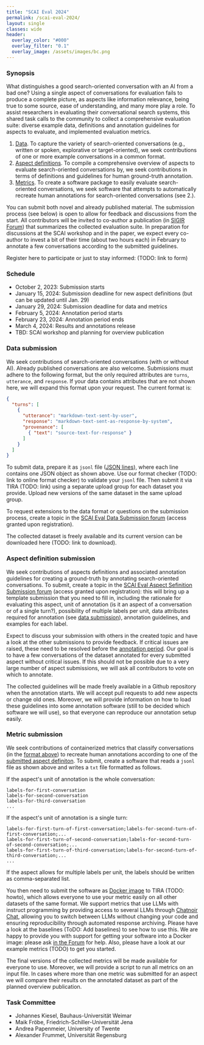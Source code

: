 ```yaml
---
title: "SCAI Eval 2024"
permalink: /scai-eval-2024/
layout: single
classes: wide
header:
  overlay_color: "#000"
  overlay_filter: "0.1"
  overlay_image: /assets/images/bc.png
---
```


### Synopsis
What distinguishes a good search-oriented conversation with an AI from a bad one? Using a single aspect of conversations for evaluation fails to produce a complete picture, as aspects like information relevance, being true to some source, ease of understanding, and many more play a role. To assist researchers in evaluating their conversational search systems, this shared task calls to the community to collect a comprehensive evaluation suite: diverse example data, definitions and annotation guidelines for aspects to evaluate, and implemented evaluation metrics.

1. [Data](#data-submission). To capture the variety of search-oriented conversations (e.g., written or spoken, explorative or target-oriented), we seek contributions of one or more example conversations in a common format.
2. [Aspect definitions](#aspect-definition-submission). To compile a comprehensive overview of aspects to evaluate search-oriented conversations by, we seek contributions in terms of definitions and guidelines for human ground-truth annotation.
3. [Metrics](#metric-submission). To create a software package to easily evaluate search-oriented conversations, we seek software that attempts to automatically recreate human annotations for search-oriented conversations (see 2.).

You can submit both novel and already published material. The submission process (see below) is open to allow for feedback and discussions from the start. All contributors will be invited to co-author a publication (in [SIGIR Forum](https://sigir.org/forum/)) that summarizes the collected evaluation suite. In preparation for discussions at the SCAI workshop and in the paper, we expect every co-author to invest a bit of their time (about two hours each) in February to annotate a few conversations according to the submitted guidelines.

Register here to participate or just to stay informed: (TODO: link to form)


### Schedule
* October 2, 2023: Submission starts
* January 15, 2024: Submission deadline for new aspect definitions (but can be updated until Jan. 29)
* January 29, 2024: Submission deadline for data and metrics
* February 5, 2024: Annotation period starts
* February 23, 2024: Annotation period ends
* March 4, 2024: Results and annotations release
* TBD: SCAI workshop and planning for overview publication


### Data submission
We seek contributions of search-oriented conversations (with or without AI). Already published conversations are also welcome. Submissions must adhere to the following format, but the only required attributes are <code>turns</code>, <code>utterance</code>, and <code>response</code>. If your data contains attributes that are not shown here, we will expand this format upon your request. The current format is:

```json
{
  "turns": [
    {
      "utterance": "markdown-text-sent-by-user",
      "response": "markdown-text-sent-as-response-by-system",
      "provenance": [ 
        { "text": "source-text-for-response" }
      ]
    }
  ]
}
```

To submit data, prepare it as <code>jsonl</code> file ([JSON lines](https://jsonlines.org/)), where each line contains one JSON object as shown above. Use our format checker (TODO: link to online format checker) to validate your <code>jsonl</code> file. Then submit it via TIRA (TODO: link) using a separate upload group for each dataset you provide. Upload new versions of the same dataset in the same upload group.

To request extensions to the data format or questions on the submission process, create a topic in the [SCAI Eval Data Submission forum](https://www.tira.io/c/scai/scai-eval-data-submission/12) (access granted upon registration).

The collected dataset is freely available and its current version can be downloaded here (TODO: link to download).


### Aspect definition submission
We seek contributions of aspects definitions and associated annotation guidelines for creating a ground-truth by annotating search-oriented conversations. To submit, create a topic in the [SCAI Eval Aspect Sefinition Submission forum](https://www.tira.io/c/scai/scai-eval-aspect-definition-submission/14) (access granted upon registration): this will bring up a template submission that you need to fill in, including the rationale for evaluating this aspect, unit of annotation (is it an aspect of a conversation or of a single turn?), possibility of multiple labels per unit, data attributes required for annotation (see [data submission](#data-submission)), annotation guidelines, and examples for each label.

Expect to discuss your submission with others in the created topic and have a look at the other submissions to provide feedback. If critical issues are raised, these need to be resolved before the [annotation period](#schedule). Our goal is to have a few conversations of the dataset annotated for every submitted aspect without critical issues. If this should not be possible due to a very large number of aspect submissions, we will ask all contributors to vote on which to annotate.

The collected guidelines will be made freely available in a Github repository when the annotation starts. We will accept pull requests to add new aspects or change old ones. Moreover, we will provide information on how to load these guidelines into some annotation software (still to be decided which software we will use), so that everyone can reproduce our annotation setup easily.



### Metric submission
We seek contributions of containerized metrics that classify conversations (in the [format above](#data-submission)) to recreate human annotations according to one of the [submitted aspect definiton](#aspect-definition-submission). To submit, create a software that reads a <code>jsonl</code> file as shown above and writes a <code>txt</code> file formatted as follows.

If the aspect's unit of annotation is the whole conversation:
```
labels-for-first-conversation
labels-for-second-conversation
labels-for-third-conversation
...
```
If the aspect's unit of annotation is a single turn:
```
labels-for-first-turn-of-first-conversation;labels-for-second-turn-of-first-conversation;...
labels-for-first-turn-of-second-conversation;labels-for-second-turn-of-second-conversation;...
labels-for-first-turn-of-third-conversation;labels-for-second-turn-of-third-conversation;...
...
```
If the aspect allows for multiple labels per unit, the labels should be written as comma-separated list.

You then need to submit the software as [Docker image](https://www.docker.com/) to TIRA (TODO: howto), which allows everyone to use your metric easily on all other datasets of the same format. We support metrics that use LLMs with instruct programming by providing access to several LLMs through [Chatnoir Chat](https://chat.web.webis.de/), allowing you to switch between LLMs without changing your code and ensuring reproducibility through automated response archiving. Please have a look at the baselines (ToDO: Add baselines) to see how to use this. We are happy to provide you with support for getting your software into a Docker image: please ask [in the Forum](https://www.tira.io/c/scai/scai-eval-metric-submission/15) for help. Also, please have a look at our example metrics (TODO) to get you started.

The final versions of the collected metrics will be made available for everyone to use. Moreover, we will provide a script to run all metrics on an input file. In cases where more than one metric was submitted for an aspect we will compare their results on the annotated dataset as part of the planned overview publication.


### Task Committee
* Johannes Kiesel, Bauhaus-Universität Weimar
* Maik Fröbe, Friedrich-Schiller-Universität Jena
* Andrea Papenmeier, University of Twente
* Alexander Frummet, Universität Regensburg


